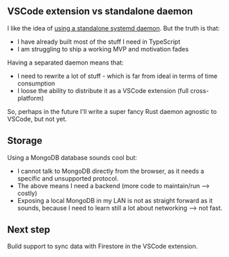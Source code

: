 ## VSCode extension vs standalone daemon

I like the idea of [using a standalone systemd daemon](./2022-10-17-sync-laptop-data.md). But the truth is that:
  - I have already built most of the stuff I need in TypeScript
  - I am struggling to ship a working MVP and motivation fades

Having a separated daemon means that:
  - I need to rewrite a lot of stuff - which is far from ideal in terms of time consumption
  - I loose the ability to distribute it as a VSCode extension (full cross-platform)

So, perhaps in the future I'll write a super fancy Rust daemon agnostic to VSCode, but not yet.

## Storage

Using a MongoDB database sounds cool but:
  - I cannot talk to MongoDB directly from the browser, as it needs a specific and unsupported protocol.
  - The above means I need a backend (more code to maintain/run --> costly)
  - Exposing a local MongoDB in my LAN is not as straight forward as it sounds, because I need to learn still a lot about networking --> not fast.

## Next step

Build support to sync data with Firestore in the VSCode extension.
